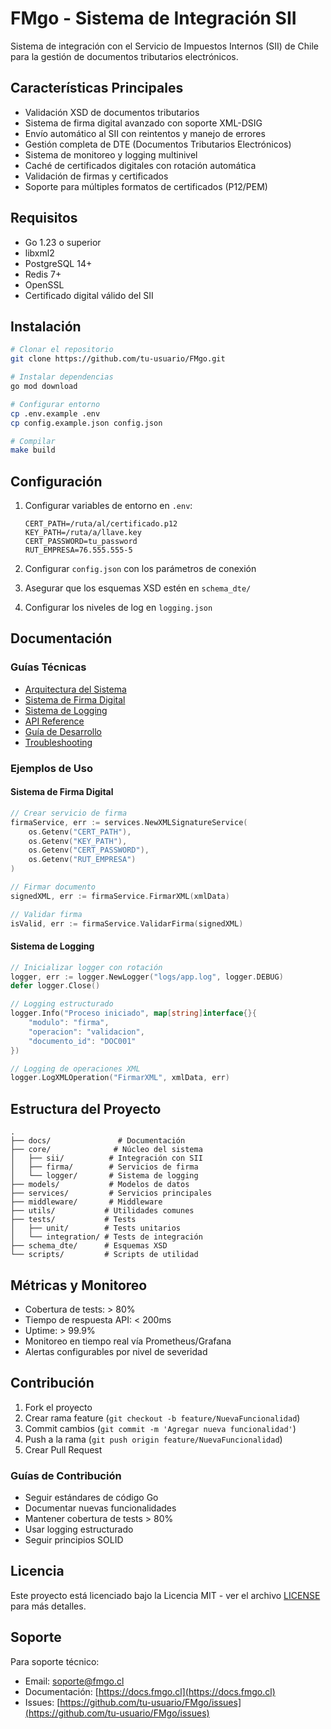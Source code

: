 # FMgo - Sistema de Integración SII

Sistema de integración con el Servicio de Impuestos Internos (SII) de Chile para la gestión de documentos tributarios electrónicos.

## Características Principales

- Validación XSD de documentos tributarios
- Sistema de firma digital avanzado con soporte XML-DSIG
- Envío automático al SII con reintentos y manejo de errores
- Gestión completa de DTE (Documentos Tributarios Electrónicos)
- Sistema de monitoreo y logging multinivel
- Caché de certificados digitales con rotación automática
- Validación de firmas y certificados
- Soporte para múltiples formatos de certificados (P12/PEM)

## Requisitos

- Go 1.23 o superior
- libxml2
- PostgreSQL 14+
- Redis 7+
- OpenSSL
- Certificado digital válido del SII

## Instalación

```bash
# Clonar el repositorio
git clone https://github.com/tu-usuario/FMgo.git

# Instalar dependencias
go mod download

# Configurar entorno
cp .env.example .env
cp config.example.json config.json

# Compilar
make build
```

## Configuración

1. Configurar variables de entorno en `.env`:
   ```env
   CERT_PATH=/ruta/al/certificado.p12
   KEY_PATH=/ruta/a/llave.key
   CERT_PASSWORD=tu_password
   RUT_EMPRESA=76.555.555-5
   ```

2. Configurar `config.json` con los parámetros de conexión
3. Asegurar que los esquemas XSD estén en `schema_dte/`
4. Configurar los niveles de log en `logging.json`

## Documentación

### Guías Técnicas
- [Arquitectura del Sistema](docs/ARQUITECTURA.md)
- [Sistema de Firma Digital](docs/FIRMA_DIGITAL.md)
- [Sistema de Logging](docs/LOGGING.md)
- [API Reference](docs/API.md)
- [Guía de Desarrollo](docs/DESARROLLO.md)
- [Troubleshooting](docs/TROUBLESHOOTING.md)

### Ejemplos de Uso

#### Sistema de Firma Digital
```go
// Crear servicio de firma
firmaService, err := services.NewXMLSignatureService(
    os.Getenv("CERT_PATH"),
    os.Getenv("KEY_PATH"),
    os.Getenv("CERT_PASSWORD"),
    os.Getenv("RUT_EMPRESA")
)

// Firmar documento
signedXML, err := firmaService.FirmarXML(xmlData)

// Validar firma
isValid, err := firmaService.ValidarFirma(signedXML)
```

#### Sistema de Logging
```go
// Inicializar logger con rotación
logger, err := logger.NewLogger("logs/app.log", logger.DEBUG)
defer logger.Close()

// Logging estructurado
logger.Info("Proceso iniciado", map[string]interface{}{
    "modulo": "firma",
    "operacion": "validacion",
    "documento_id": "DOC001"
})

// Logging de operaciones XML
logger.LogXMLOperation("FirmarXML", xmlData, err)
```

## Estructura del Proyecto

```
.
├── docs/               # Documentación
├── core/              # Núcleo del sistema
│   ├── sii/          # Integración con SII
│   ├── firma/        # Servicios de firma
│   └── logger/       # Sistema de logging
├── models/           # Modelos de datos
├── services/         # Servicios principales
├── middleware/       # Middleware
├── utils/           # Utilidades comunes
├── tests/           # Tests
│   ├── unit/        # Tests unitarios
│   └── integration/ # Tests de integración
├── schema_dte/      # Esquemas XSD
└── scripts/         # Scripts de utilidad
```

## Métricas y Monitoreo

- Cobertura de tests: > 80%
- Tiempo de respuesta API: < 200ms
- Uptime: > 99.9%
- Monitoreo en tiempo real vía Prometheus/Grafana
- Alertas configurables por nivel de severidad

## Contribución

1. Fork el proyecto
2. Crear rama feature (`git checkout -b feature/NuevaFuncionalidad`)
3. Commit cambios (`git commit -m 'Agregar nueva funcionalidad'`)
4. Push a la rama (`git push origin feature/NuevaFuncionalidad`)
5. Crear Pull Request

### Guías de Contribución

- Seguir estándares de código Go
- Documentar nuevas funcionalidades
- Mantener cobertura de tests > 80%
- Usar logging estructurado
- Seguir principios SOLID

## Licencia

Este proyecto está licenciado bajo la Licencia MIT - ver el archivo [LICENSE](LICENSE) para más detalles.

## Soporte

Para soporte técnico:
- Email: soporte@fmgo.cl
- Documentación: [https://docs.fmgo.cl](https://docs.fmgo.cl)
- Issues: [https://github.com/tu-usuario/FMgo/issues](https://github.com/tu-usuario/FMgo/issues) 